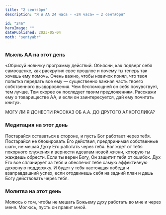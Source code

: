 ```yaml
---
title: "2 сентября"
description: "Я и АА 24 часа - «24 часа» — 2 сентября"

id: "246"
heroImage: ""
datePublished: 2023-05-04
moth: "sentyabr"
---
```


### Мысль АА на этот день

«Обрисуй новичку программу действий. Объясни, как подверг себя самооценке, как
раскрутил свое прошлое и почему ты теперь так хочешь ему помочь. Очень важно,
чтобы новичок понял, что твоя попытка передать все ему — существенно важная
часть твоего собственного выздоровления. Чем беспомощней он себя почувствует,
тем лучше. Тем скорее он последует твоим предложениям. Расскажи ему о
товариществе АА, и если он заинтересуется, дай ему почитать книгу».

МОГУ ЛИ Я ДОНЕСТИ РАССКАЗ ОБ А.А. ДО ДРУГОГО АЛКОГОЛИКА?

### Медитация на этот день

Постарайся оставаться в стороне, и пусть Бог работает через тебя. Постарайся
не блокировать Его действия, предпринимая собственные шаги, не мешай Духу Его
работать через тебя. Бог ждет от тебя покорного служения и верности идеалам
новой жизни, которую ты жаждешь обрести. Если ты верен Богу, Он защитит тебя
от ошибок. Дух Его все спланирует за тебя и обеспечит тебе самую эффективную
духовную поддержку. И будет у тебя настоящая победа и взаправдашний успех,
если отодвинешь себя на задний план и дашь Богу действовать через тебя.

### Молитва на этот день

Молюсь о том, чтобы не мешать Божьему духу работать во мне и через меня.
Молюсь, пусть он правит мной.
